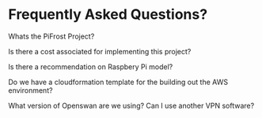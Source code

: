 # Frequently Asked Questions?

Whats the PiFrost Project?

Is there a cost associated for implementing this project?

Is there a recommendation on Raspbery Pi model?

Do we have a cloudformation template for the building out the AWS environment?

What version of Openswan are we using? Can I use another VPN software?

